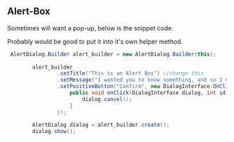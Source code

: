 ## Alert-Box

Sometimes will want a pop-up, below is the snippet code.

Probably would be good to put it into it's own helper method.

```java
 AlertDialog.Builder alert_builder = new AlertDialog.Builder(this);
 
        alert_builder
                .setTitle("This is an Alert Box") //change this
                .setMessage("I wanted you to know something, and so I made this alert :D") //change this too
                .setPositiveButton("Confirm", new DialogInterface.OnClickListener() { //change "Confirm to whatever"
                    public void onClick(DialogInterface dialog, int id) {
                        dialog.cancel();
                    }
                });
 
        AlertDialog dialog = alert_builder.create();
        dialog.show();
```
